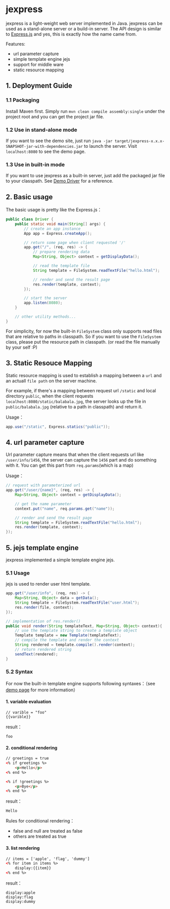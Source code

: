 # jexpress

jexpress is a light-weight web server implemented in Java.
jexpress can be used as a stand-alone server or a build-in server.
The API design is similar to [Express.js](http://expressjs.com) and yes, this is exactly how the name came from.

Features:
- url parameter capture
- simple template engine jejs
- support for middle ware
- static resource mapping

## 1. Deployment Guide

### 1.1 Packaging

Install Maven first.
Simply run `mvn clean compile assembly:single` under the project root and you can get the project jar file.

### 1.2 Use in stand-alone mode

If you want to see the demo site, just run `java -jar target/jexpress-x.x.x-SNAPSHOT-jar-with-dependencies.jar` to launch the server.
Visit `localhost:8080` to see the demo page.

### 1.3 Use in built-in mode

If you want to use jexpress as a built-in server, just add the packaged jar file to your classpath.
See [Demo Driver](src/main/java/core/driver/Driver.java) for a reference.


## 2. Basic usage

The basic usage is pretty like the Express.js：

```java
public class Driver {
	public static void main(String[] args) {
		// create an app instance
		App app = Express.createApp();

		// return some page when client requested '/'
		app.get("/", (req, res) -> {
			// prepare rendering data
			Map<String, Object> context = getDisplayData();

			// read the template file
			String template = FileSystem.readTextFile("hello.html");

			// render and send the result page
			res.render(template, context);
		});

		// start the server
		app.listen(8080);
	}

	// other utility methods...
}
```

For simplicity, for now the built-in `FileSystem` class only supports read files that are relative to paths in classpath.
So if you want to use the `FileSystem` class, please put the resource path in classpath. (or read the file manually by your self :P)

## 3. Static Resouce Mapping

Static resource mapping is used to establish a mapping between a `url` and an actuall `file path` on the server machine.

For example, if there's a mapping between request url `/static` and local directory `public`,
when the client requests `localhost:8080/static/balabala.jpg`, the server looks up the file in `public/balabala.jpg` (relative to a path in classpath) and return it.

Usage：
```java
app.use("/static", Express.statics("public"));
```

## 4. url parameter capture

Url parameter capture means that when the client requests url like `/user/info/1456`, the server can capture the `1456` part and do something with it.
You can get this part from `req.params`(which is a map)

Usage：
```java
// request with parameterized url
app.get("/user/{name}", (req, res) -> {
	Map<String, Object> context = getDisplayData();

	// get the name parameter
	context.put("name", req.params.get("name"));

	// render and send the result page
	String template = FileSystem.readTextFile("hello.html");
	res.render(template, context);
});
```

## 5. jejs template engine

jexpress implemented a simple template engine jejs.

### 5.1 Usage

jejs is used to render user html template.

```java
app.get("/user/info", (req, res) -> {
	Map<String, Object> data = getData();
	String template = FileSystem.readTextFile("user.html");
	res.render(file, context);
});

// implementation of res.render()
public void render(String templateText, Map<String, Object> context){
	// use the template string to create a template object
	Template template = new Template(templateText);
	// compile the template and render the context
	String rendered = template.compile().render(context);
	// return rendered string
	sendText(rendered);
}
```

### 5.2 Syntax

For now the built-in template engine supports following syntaxes：（see [demo page](src/main/resources/hello.html) for more information）

#### 1. variable evaluation
```
// varible = "foo"
{{varible}}
```
result：
```
foo
```

#### 2. conditional rendering

```html
// greetings = true
<% if greetings %>
	<p>Hello</p>
<% end %>

<% if !greetings %>
	<p>Bye</p>
<% end %>
```
result：
```
Hello
```

Rules for conditional rendering：
- false and null are treated as false
- others are treated as true

#### 3. list rendering
```html
// items = ['apple', 'flag', 'dummy']
<% for item in items %>
	display:{{item}}
<% end %>
```
result：
```
display:apple
display:flag
display:dummy
```
